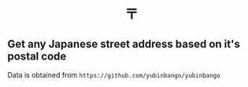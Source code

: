 <h1 align="center">〒</h1>

<h2>Get any Japanese street address based on it's postal code</h2>

Data is obtained from `https://github.com/yubinbango/yubinbango`
